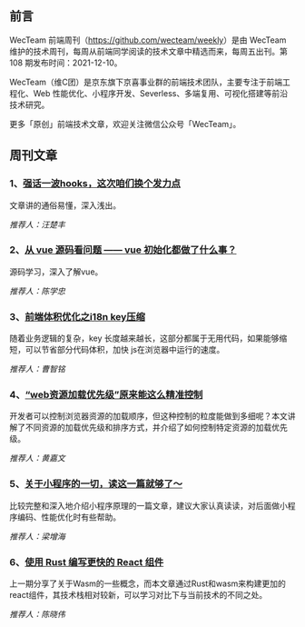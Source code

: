 ## 前言

WecTeam 前端周刊（<https://github.com/wecteam/weekly>）是由 WecTeam 维护的技术周刊，每周从前端同学阅读的技术文章中精选而来，每周五出刊。第 108 期发布时间：2021-12-10。

WecTeam（维C团）是京东旗下京喜事业群的前端技术团队，主要专注于前端工程化、Web 性能优化、小程序开发、Severless、多端复用、可视化搭建等前沿技术研究。

更多「原创」前端技术文章，欢迎关注微信公众号「WecTeam」。

## 周刊文章

### 1、[强话一波hooks，这次咱们换个发力点](https://juejin.cn/post/7033750813986324510)

文章讲的通俗易懂，深入浅出。

*推荐人：汪楚丰*

### 2、[从 vue 源码看问题 —— vue 初始化都做了什么事？](https://juejin.cn/post/7038058903799595022)

源码学习，深入了解vue。

*推荐人：陈学忠*

### 3、[前端体积优化之i18n key压缩](https://mp.weixin.qq.com/s/RGkgQ8A51C-ShsE9st2E4Q)

随着业务逻辑的复杂，key 长度越来越长，这部分都属于无用代码，如果能够缩短，可以节省部分代码体积，加快 js在浏览器中运行的速度。

*推荐人：曹智铭*

### 4、[“web资源加载优先级”原来能这么精准控制](https://mp.weixin.qq.com/s/CJQ1NB1V8vi1Y8mmw2InYw)

开发者可以控制浏览器资源的加载顺序，但这种控制的粒度能做到多细呢？本文讲解了不同资源的加载优先级和排序方式，并介绍了如何控制特定资源的加载优先级。

*推荐人：黄嘉文*

### 5、[关于小程序的一切，读这一篇就够了～](https://mp.weixin.qq.com/s/5nQqBFFWwxtcf8S2Ba9PRA)

比较完整和深入地介绍小程序原理的一篇文章，建议大家认真读读，对后面做小程序编码、性能优化时有些帮助。 

*推荐人：梁增海*

### 6、[使用 Rust 编写更快的 React 组件](https://mp.weixin.qq.com/s/MYgQ12ptL53ye_uj71_7VA)

上一期分享了关于Wasm的一些概念，而本文章通过Rust和wasm来构建更加的react组件，其技术栈相对较新，可以学习对比下与当前技术的不同之处。

*推荐人：陈晓伟*
